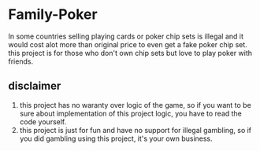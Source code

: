 # Family-Poker
In some countries selling playing cards or poker chip sets is illegal and it would cost alot more than original price to even get a fake poker chip set. this project is for those who don't own chip sets but love to play poker with friends.

## disclaimer
1. this project has no waranty over logic of the game, so if you want to be sure about implementation of this project logic, you have to read the code yourself.
2. this project is just for fun and have no support for illegal gambling, so if you did gambling using this project, it's your own business.
